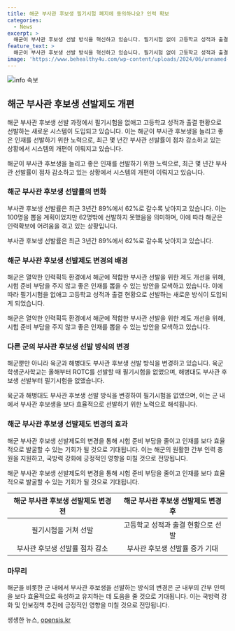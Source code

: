 ```yaml
---
title: 해군 부사관 후보생 필기시험 폐지에 동의하나요? 인력 확보
categories:
  - News
excerpt: >
  해군이 부사관 후보생 선발 방식을 혁신하고 있습니다. 필기시험 없이 고등학교 성적과 출결 현황을 토대로 후보생을 선발하며, 이는 부사관 선발률을 높이기 위한 노력입니다. 해군은 열악한 인력획득 환경에서 좋은 인재를 뽑기 위해 시험 부담을 줄일 것으로 밝히고 있습니다. 이러한 추세는 육군과 해병대에서도 볼 수 있으며, 각 군에서 필기시험 없이 후보생을 선발하는 경향이 확대되고 있습니다.
feature_text: >
  해군이 부사관 후보생 선발 방식을 혁신하고 있습니다. 필기시험 없이 고등학교 성적과 출결 현황을 토대로 후보생을 선발하며, 이는 부사관 선발률을 높이기 위한 노력입니다. 해군은 열악한 인력획득 환경에서 좋은 인재를 뽑기 위해 시험 부담을 줄일 것으로 밝히고 있습니다. 이러한 추세는 육군과 해병대에서도 볼 수 있으며, 각 군에서 필기시험 없이 후보생을 선발하는 경향이 확대되고 있습니다.
image: 'https://www.behealthy4u.com/wp-content/uploads/2024/06/unnamed-file.png'
---
```


<p><img src="https://www.behealthy4u.com/wp-content/uploads/2024/06/unnamed-file.png" alt="info 속보" /></p>

<h2 data-ke-size="size26">해군 부사관 후보생 선발제도 개편</h2>

<p>해군 부사관 후보생 선발 과정에서 필기시험을 없애고 고등학교 성적과 출결 현황으로 선발하는 새로운 시스템이 도입되고 있습니다. 이는 해군이 부사관 후보생을 늘리고 좋은 인재를 선발하기 위한 노력으로, 최근 몇 년간 부사관 선발률이 점차 감소하고 있는 상황에서 시스템의 개편이 이뤄지고 있습니다.</p>

<p data-ke-size="size16">해군이 부사관 후보생을 늘리고 좋은 인재를 선발하기 위한 노력으로, 최근 몇 년간 부사관 선발률이 점차 감소하고 있는 상황에서 시스템의 개편이 이뤄지고 있습니다.</p>

<h3 data-ke-size="size23">해군 부사관 후보생 선발률의 변화</h3>

<p>부사관 후보생 선발률은 최근 3년간 89%에서 62%로 갈수록 낮아지고 있습니다. 이는 100명을 뽑을 계획이었지만 62명밖에 선발하지 못했음을 의미하며, 이에 따라 해군은 인력확보에 어려움을 겪고 있는 상황입니다.</p>

<p data-ke-size="size16">부사관 후보생 선발률은 최근 3년간 89%에서 62%로 갈수록 낮아지고 있습니다.</p>

<h3 data-ke-size="size23">해군 부사관 후보생 선발제도 변경의 배경</h3>

<p>해군은 열악한 인력획득 환경에서 해군에 적합한 부사관 선발을 위한 제도 개선을 위해, 시험 준비 부담을 주지 않고 좋은 인재를 뽑을 수 있는 방안을 모색하고 있습니다. 이에 따라 필기시험을 없애고 고등학교 성적과 출결 현황으로 선발하는 새로운 방식이 도입되게 되었습니다.</p>

<p data-ke-size="size16">해군은 열악한 인력획득 환경에서 해군에 적합한 부사관 선발을 위한 제도 개선을 위해, 시험 준비 부담을 주지 않고 좋은 인재를 뽑을 수 있는 방안을 모색하고 있습니다.</p>

<h3 data-ke-size="size23">다른 군의 부사관 후보생 선발 방식의 변경</h3>

<p>해군뿐만 아니라 육군과 해병대도 부사관 후보생 선발 방식을 변경하고 있습니다. 육군학생군사학교는 올해부터 ROTC를 선발할 때 필기시험을 없앴으며, 해병대도 부사관 후보생 선발부터 필기시험을 없앴습니다.</p>

<p data-ke-size="size16">육군과 해병대도 부사관 후보생 선발 방식을 변경하여 필기시험을 없앴으며, 이는 군 내에서 부사관 후보생을 보다 효율적으로 선발하기 위한 노력으로 해석됩니다.</p>

<h3 data-ke-size="size23">해군 부사관 후보생 선발제도 변경의 효과</h3>

<p>해군 부사관 후보생 선발제도의 변경을 통해 시험 준비 부담을 줄이고 인재를 보다 효율적으로 발굴할 수 있는 기회가 될 것으로 기대됩니다. 이는 해군의 원활한 간부 인력 충원을 지원하고, 국방력 강화에 긍정적인 영향을 미칠 것으로 전망됩니다.</p>

<p data-ke-size="size16">해군 부사관 후보생 선발제도의 변경을 통해 시험 준비 부담을 줄이고 인재를 보다 효율적으로 발굴할 수 있는 기회가 될 것으로 기대됩니다.</p>

<table>
    <thead>
        <tr>
            <th style="text-align: center;">해군 부사관 후보생 선발제도 변경 전</th>
            <th style="text-align: center;">해군 부사관 후보생 선발제도 변경 후</th>
        </tr>
    </thead>
    <tbody>
        <tr>
            <td style="text-align: center;">필기시험을 거쳐 선발</td>
            <td style="text-align: center;">고등학교 성적과 출결 현황으로 선발</td>
        </tr>
        <tr>
            <td style="text-align: center;">부사관 후보생 선발률 점차 감소</td>
            <td style="text-align: center;">부사관 후보생 선발률 증가 기대</td>
        </tr>
    </tbody>
</table>

<h3 data-ke-size="size23">마무리</h3>

<p>해군을 비롯한 군 내에서 부사관 후보생을 선발하는 방식의 변경은 군 내부의 간부 인력을 보다 효율적으로 육성하고 유지하는 데 도움을 줄 것으로 기대됩니다. 이는 국방력 강화 및 안보정책 추진에 긍정적인 영향을 미칠 것으로 전망됩니다.</p>
생생한 뉴스, <a href="https://opensis.kr" rel="dofollow">opensis.kr</a>


